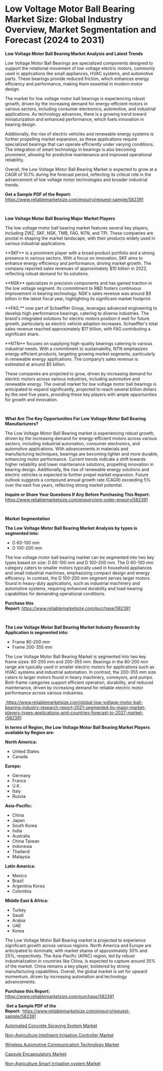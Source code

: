 <p><h1>Low Voltage Motor Ball Bearing Market Size: Global Industry Overview, Market Segmentation and Forecast (2024 to 2031)</h1></p><p><strong>Low Voltage Motor Ball Bearing Market Analysis and Latest Trends</strong></p>
<p><p>Low Voltage Motor Ball Bearings are specialized components designed to support the rotational movement of low voltage electric motors, commonly used in applications like small appliances, HVAC systems, and automotive parts. These bearings provide reduced friction, which enhances energy efficiency and performance, making them essential in modern motor design.</p><p>The market for low voltage motor ball bearings is experiencing robust growth, driven by the increasing demand for energy-efficient motors in various sectors, including consumer electronics, automotive, and industrial applications. As technology advances, there is a growing trend toward miniaturization and enhanced performance, which fuels innovation in bearing design.</p><p>Additionally, the rise of electric vehicles and renewable energy systems is further propelling market expansion, as these applications require specialized bearings that can operate efficiently under varying conditions. The integration of smart technology in bearings is also becoming prominent, allowing for predictive maintenance and improved operational reliability.</p><p>Overall, the Low Voltage Motor Ball Bearing Market is expected to grow at a CAGR of 10.1% during the forecast period, reflecting its critical role in the advancement of low voltage motor technologies and broader industrial trends.</p></p>
<p><strong>Get a Sample PDF of the Report:&nbsp;</strong> <a href="https://www.reliablemarketsize.com/enquiry/request-sample/582391?utm_campaign=1838&utm_medium=2&utm_source=Github&utm_content=ia&utm_term=08122024&utm_id=low-voltage-motor-ball-bearing">https://www.reliablemarketsize.com/enquiry/request-sample/582391</a></p>
<p>&nbsp;</p>
<p><strong>Low Voltage Motor Ball Bearing Major Market Players</strong></p>
<p><p>The low voltage motor ball bearing market features several key players, including ZWZ, SKF, NSK, TMB, FAG, NTN, and TPI. These companies are pivotal in shaping the market landscape, with their products widely used in various industrial applications.</p><p>**SKF** is a prominent player with a broad product portfolio and a strong presence in various sectors. With a focus on innovation, SKF aims to enhance energy efficiency and performance, driving market growth. The company reported sales revenues of approximately $10 billion in 2022, reflecting robust demand for its solutions.</p><p>**NSK** specializes in precision components and has gained traction in the low voltage segment. Its commitment to R&D fosters continuous improvement in bearing technology. NSK's sales revenue was around $9 billion in the latest fiscal year, highlighting its significant market footprint.</p><p>**FAG,** now part of Schaeffler Group, leverages advanced engineering to develop high-performance bearings, catering to diverse industries. The brand's integrated solutions for electric motors position it well for future growth, particularly as electric vehicle adoption increases. Schaeffler's total sales revenue reached approximately $17 billion, with FAG contributing a significant share.</p><p>**NTN** focuses on supplying high-quality bearings catering to various industrial needs. With a commitment to sustainability, NTN emphasizes energy-efficient products, targeting growing market segments, particularly in renewable energy applications. The company’s sales revenue is estimated at around $5 billion.</p><p>These companies are projected to grow, driven by increasing demand for electric motors across various industries, including automotive and renewable energy. The overall market for low voltage motor ball bearings is anticipated to expand significantly, projected to reach several billion dollars by the next five years, providing these key players with ample opportunities for growth and innovation.</p></p>
<p>&nbsp;</p>
<p><strong>What Are The Key Opportunities For Low Voltage Motor Ball Bearing Manufacturers?</strong></p>
<p><p>The Low Voltage Motor Ball Bearing market is experiencing robust growth, driven by the increasing demand for energy-efficient motors across various sectors, including industrial automation, consumer electronics, and automotive applications. With advancements in materials and manufacturing techniques, bearings are becoming lighter and more durable, enhancing motor performance. Current trends indicate a shift towards higher reliability and lower maintenance solutions, propelling innovation in bearing design. Additionally, the rise of renewable energy solutions and electric vehicles is expected to further propel market expansion. Future outlook suggests a compound annual growth rate (CAGR) exceeding 5% over the next five years, reflecting strong market potential.</p></p>
<p><strong>Inquire or Share Your Questions If Any Before Purchasing This Report:</strong> <a href="https://www.reliablemarketsize.com/enquiry/pre-order-enquiry/582391?utm_campaign=1838&utm_medium=2&utm_source=Github&utm_content=ia&utm_term=08122024&utm_id=low-voltage-motor-ball-bearing">https://www.reliablemarketsize.com/enquiry/pre-order-enquiry/582391</a></p>
<p>&nbsp;</p>
<p><strong>Market Segmentation</strong></p>
<p><strong>The Low Voltage Motor Ball Bearing Market Analysis by types is segmented into:</strong></p>
<p><ul><li>D 60-100 mm</li><li>D 100-200 mm</li></ul></p>
<p><p>The low voltage motor ball bearing market can be segmented into two key types based on size: D 60-100 mm and D 100-200 mm. The D 60-100 mm category caters to smaller motors typically used in household appliances and small industrial machines, emphasizing compact design and energy efficiency. In contrast, the D 100-200 mm segment serves larger motors found in heavy-duty applications, such as industrial machinery and automotive systems, requiring enhanced durability and load-bearing capabilities for demanding operational conditions.</p></p>
<p><strong>Purchase this Report:&nbsp;</strong><a href="https://www.reliablemarketsize.com/purchase/582391?utm_campaign=1838&utm_medium=2&utm_source=Github&utm_content=ia&utm_term=08122024&utm_id=low-voltage-motor-ball-bearing">https://www.reliablemarketsize.com/purchase/582391</a></p>
<p>&nbsp;</p>
<p><strong>The Low Voltage Motor Ball Bearing Market Industry Research by Application is segmented into:</strong></p>
<p><ul><li>Frame 80-200 mm</li><li>Frame 200-355 mm</li></ul></p>
<p><p>The Low Voltage Motor Ball Bearing Market is segmented into two key frame sizes: 80-200 mm and 200-355 mm. Bearings in the 80-200 mm range are typically used in smaller electric motors for applications such as HVAC systems and industrial automation. In contrast, the 200-355 mm size caters to larger motors found in heavy machinery, conveyors, and pumps. Both frame categories support efficient operation, durability, and reduced maintenance, driven by increasing demand for reliable electric motor performance across various industries.</p></p>
<p><a href="https://www.reliablemarketsize.com/global-low-voltage-motor-ball-bearing-industry-research-report-2021-segmented-by-major-market-players-types-applications-and-countries-forecast-to-2027-market-r582391?utm_campaign=1838&utm_medium=2&utm_source=Github&utm_content=ia&utm_term=08122024&utm_id=low-voltage-motor-ball-bearing">&nbsp;https://www.reliablemarketsize.com/global-low-voltage-motor-ball-bearing-industry-research-report-2021-segmented-by-major-market-players-types-applications-and-countries-forecast-to-2027-market-r582391</a></p>
<p><strong>In terms of Region, the Low Voltage Motor Ball Bearing Market Players available by Region are:</strong></p>
<p>
    <p> <strong> North America: </strong>
        <ul>
            <li>United States</li>
            <li>Canada</li>
        </ul>
        </p> 
    <p> <strong> Europe: </strong>
        <ul>
            <li>Germany</li>
            <li>France</li>
            <li>U.K.</li>
            <li>Italy</li>
            <li>Russia</li>
        </ul>
        </p> 
    <p> <strong> Asia-Pacific: </strong>
        <ul>
            <li>China</li>
            <li>Japan</li>
            <li>South Korea</li>
            <li>India</li>
            <li>Australia</li>
            <li>China Taiwan</li>
            <li>Indonesia</li>
            <li>Thailand</li>
            <li>Malaysia</li>
        </ul>
        </p> 
    <p> <strong> Latin America: </strong>
        <ul>
            <li>Mexico</li>
            <li>Brazil</li>
            <li>Argentina Korea</li>
            <li>Colombia</li>
        </ul>
        </p> 
    <p> <strong> Middle East & Africa: </strong>
        <ul>
            <li>Turkey</li>
            <li>Saudi</li>
            <li>Arabia</li>
            <li>UAE</li>
            <li>Korea</li>
        </ul>
    </p>
    </p>
<p><p>The Low Voltage Motor Ball Bearing market is projected to experience significant growth across various regions. North America and Europe are anticipated to dominate, with market shares of approximately 30% and 25%, respectively. The Asia-Pacific (APAC) region, led by robust industrialization in countries like China, is expected to capture around 35% of the market. China remains a key player, bolstered by strong manufacturing capabilities. Overall, the global market is set for upward momentum, driven by increasing automation and technology advancements.</p></p>
<p><strong>Purchase this Report: </strong><a href="https://www.reliablemarketsize.com/purchase/582391?utm_campaign=1838&utm_medium=2&utm_source=Github&utm_content=ia&utm_term=08122024&utm_id=low-voltage-motor-ball-bearing">https://www.reliablemarketsize.com/purchase/582391</a></p>
<p>&nbsp;<strong>Get a Sample PDF of the Report:&nbsp;&nbsp;</strong><a href="https://www.reliablemarketsize.com/enquiry/request-sample/582391?utm_campaign=1838&utm_medium=2&utm_source=Github&utm_content=ia&utm_term=08122024&utm_id=low-voltage-motor-ball-bearing">https://www.reliablemarketsize.com/enquiry/request-sample/582391</a></p>
<p><strong></strong></p>
<p><p><a href="https://www.linkedin.com/pulse/intense-competition-growth-expected-automated-concrete-ncjuc?utm_campaign=1838&utm_medium=2&utm_source=Github&utm_content=ia&utm_term=08122024&utm_id=low-voltage-motor-ball-bearing">Automated Concrete Spraying System Market</a></p><p><a href="https://www.linkedin.com/pulse/non-agriculture-intelligent-irrigation-controller-market-research-zuqrc?utm_campaign=1838&utm_medium=2&utm_source=Github&utm_content=ia&utm_term=08122024&utm_id=low-voltage-motor-ball-bearing">Non-Agriculture Intelligent Irrigation Controller Market</a></p><p><a href="https://www.linkedin.com/pulse/projected-growth-wireless-automotive-communication-technology-oupme?utm_campaign=1838&utm_medium=2&utm_source=Github&utm_content=ia&utm_term=08122024&utm_id=low-voltage-motor-ball-bearing">Wireless Automotive Communication Technology Market</a></p><p><a href="https://www.linkedin.com/pulse/detailed-market-research-capsule-encapsulators-analysis-cagr-us6fc?utm_campaign=1838&utm_medium=2&utm_source=Github&utm_content=ia&utm_term=08122024&utm_id=low-voltage-motor-ball-bearing">Capsule Encapsulators Market</a></p><p><a href="https://www.linkedin.com/pulse/deep-dive-non-agriculture-smart-irrigation-system-market-vzegc?utm_campaign=1838&utm_medium=2&utm_source=Github&utm_content=ia&utm_term=08122024&utm_id=low-voltage-motor-ball-bearing">Non-Agriculture Smart Irrigation system Market</a></p></p>